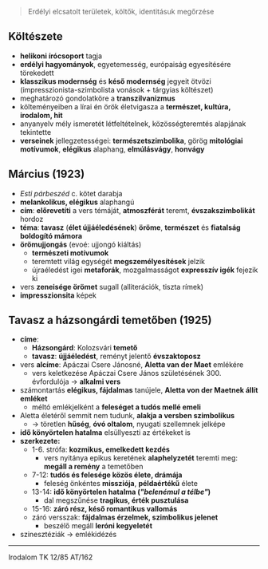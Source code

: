 > Erdélyi elcsatolt területek, költők, identitásuk megőrzése
## Költészete
- **helikoni írócsoport** tagja
- **erdélyi hagyományok**, egyetemesség, európaiság egyesítésére törekedett
- **klasszikus modernség** és **késő modernség** jegyeit ötvözi (impresszionista-szimbolista vonások + tárgyias költészet)
- meghatározó gondolatköre a **transzilvanizmus**
- költeményeiben a lírai én örök életvigasza a **természet, kultúra, irodalom, hit**
- anyanyelv mély ismeretét létfeltételnek, közösségteremtés alapjának tekintette
- **verseinek** jellegzetességei: **természetszimbolika**, görög **mitológiai motívumok**, **elégikus** alaphang, **elmúlásvágy**, **honvágy**

## Március (1923)
- *Esti párbeszéd* c. kötet darabja
- **melankolikus, elégikus** alaphangú
- **cím**: **előrevetíti** a vers témáját, **atmoszférát** teremt, **évszakszimbolikát** hordoz
- **téma**: **tavasz** (**élet újjáéledésének**) **öröme**, **természet** és **fiatalság** **boldogító mámora**
- **örömujjongás** (evoé: ujjongó kiáltás)
	- **természeti motívumok**
	- teremtett világ egységét **megszemélyesítések** jelzik
	- újraéledést igei **metaforák**, mozgalmasságot **expresszív igék** fejezik ki
- vers **zeneisége örömet** sugall (alliterációk, tiszta rímek)
- **impresszionsita** képek
## Tavasz a házsongárdi temetőben (1925)
- **címe**:
	- **Házsongárd**: Kolozsvári **temető**
	- **tavasz**: **újjáéledést**, reményt jelentő **évszaktoposz**
- vers **alcíme**: Apáczai Csere Jánosné, **Aletta van der Maet** emlékére
	- vers keletkezése Apáczai Csere János születésének 300. évfordulója -> **alkalmi vers**
- számontartás **elégikus, fájdalmas** tanújele, **Aletta von der Maetnek állít emléket**
	- méltó emlékjelként a **feleséget a tudós mellé emeli**
- Aletta életéről semmit nem tudunk, **alakja a versben szimbolikus**
	- -> töretlen **hűség**, **óvó oltalom**, nyugati szellemnek jelképe
- **idő könyörtelen hatalma** elsüllyeszti az értékeket is
- **szerkezete:**
	- 1-6. strófa: **kozmikus, emelkedett kezdés**
		- vers nyitánya epikus keretének **alaphelyzetét** teremti meg: **megáll a remény** a temetőben
	- 7-12: **tudós és felesége közös élete, drámája**
		- feleség önkéntes **missziója**, **példaértékű** élete
	- 13-14: **idő könyörtelen hatalma (*"belenémul a télbe"*)**
		- dal megszűnése **tragikus, érték pusztulása**
	- 15-16: **záró rész, késő romantikus vallomás**
	- záró versszak: **fájdalmas érzelmek, szimbolikus jelenet**
		- beszélő megáll **leróni kegyeletét**
- szinesztéziák -> emlékidézés
---
Irodalom TK 12/85
AT/162